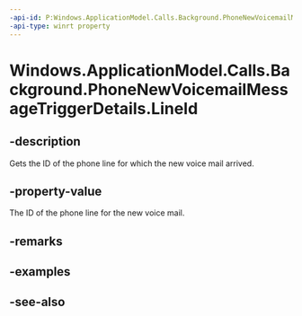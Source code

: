 ----api-id: P:Windows.ApplicationModel.Calls.Background.PhoneNewVoicemailMessageTriggerDetails.LineId
-api-type: winrt property
---<!-- Property syntaxpublic System.Guid LineId { get; }--># Windows.ApplicationModel.Calls.Background.PhoneNewVoicemailMessageTriggerDetails.LineId## -descriptionGets the ID of the phone line for which the new voice mail arrived.## -property-valueThe ID of the phone line for the new voice mail.## -remarks## -examples## -see-also